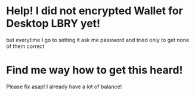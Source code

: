 # Help! I did not encrypted Wallet for Desktop LBRY yet!
but everytime I go to setting it ask me password and tried only to get none of them correct

# Find me way how to get this heard!
Please fix asap! I already have a lot of balance!